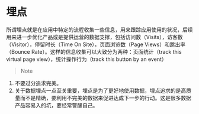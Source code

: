 # 埋点

所谓埋点就是在应用中特定的流程收集一些信息，用来跟踪应用使用的状况，后续用来进一步优化产品或是提供运营的数据支撑，包括访问数（Visits），访客数（Visitor），停留时长（Time On Site），页面浏览数（Page Views）和跳出率（Bounce Rate）。这样的信息收集可以大致分为两种：页面统计（track this virtual page view），统计操作行为（track this button by an event）

>Note
1. 不要过分追求完美。
2. 关于数据埋点一点至关重要，埋点是为了更好地使用数据，埋点追求的是高质量而不是精确，要利用不完美的数据来促进达成下一步的行动。这是很多数据产品容易入的坑，要经常警醒自己。